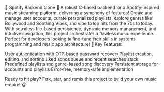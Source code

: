 🎵 Spotify Backend Clone 🎵
A robust C-based backend for a Spotify-inspired music streaming platform, delivering a symphony of features! Create and manage user accounts, curate personalized playlists, explore genres like Bollywood and Soothing Vibes, and vibe to top hits from the 70s to today. With seamless file-based persistence, dynamic memory management, and intuitive navigation, this project orchestrates a flawless music experience. Perfect for developers looking to fine-tune their skills in systems programming and music app architecture! 🚀
Key Features:

User authentication with OTP-based password recovery
Playlist creation, editing, and sorting
Liked songs queue and recent searches stack
Predefined playlists and genre-based song discovery
Persistent storage for accounts and playlists
Error-free, memory-safe implementation

Ready to hit play? Fork, star, and remix this project to build your own music empire! 🎧
